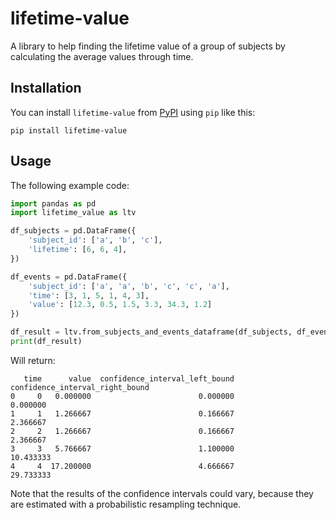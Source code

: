 # lifetime-value

A library to help finding the lifetime value of a group of subjects 
by calculating the average values through time.

## Installation

You can install `lifetime-value` from 
[PyPI](https://pypi.org/project/lifetime-value/) 
using `pip` like this:
```commandline
pip install lifetime-value
```

## Usage

The following example code:
```python
import pandas as pd
import lifetime_value as ltv

df_subjects = pd.DataFrame({
    'subject_id': ['a', 'b', 'c'],
    'lifetime': [6, 6, 4],
})

df_events = pd.DataFrame({
    'subject_id': ['a', 'a', 'b', 'c', 'c', 'a'],
    'time': [3, 1, 5, 1, 4, 3],
    'value': [12.3, 0.5, 1.5, 3.3, 34.3, 1.2]
})

df_result = ltv.from_subjects_and_events_dataframe(df_subjects, df_events, confidence_level=0.8)
print(df_result)
```

Will return: 
```commandline
   time      value  confidence_interval_left_bound  confidence_interval_right_bound
0     0   0.000000                        0.000000                         0.000000
1     1   1.266667                        0.166667                         2.366667
2     2   1.266667                        0.166667                         2.366667
3     3   5.766667                        1.100000                        10.433333
4     4  17.200000                        4.666667                        29.733333
```
Note that the results of the confidence intervals could vary, because they
are estimated with a probabilistic resampling technique.
 